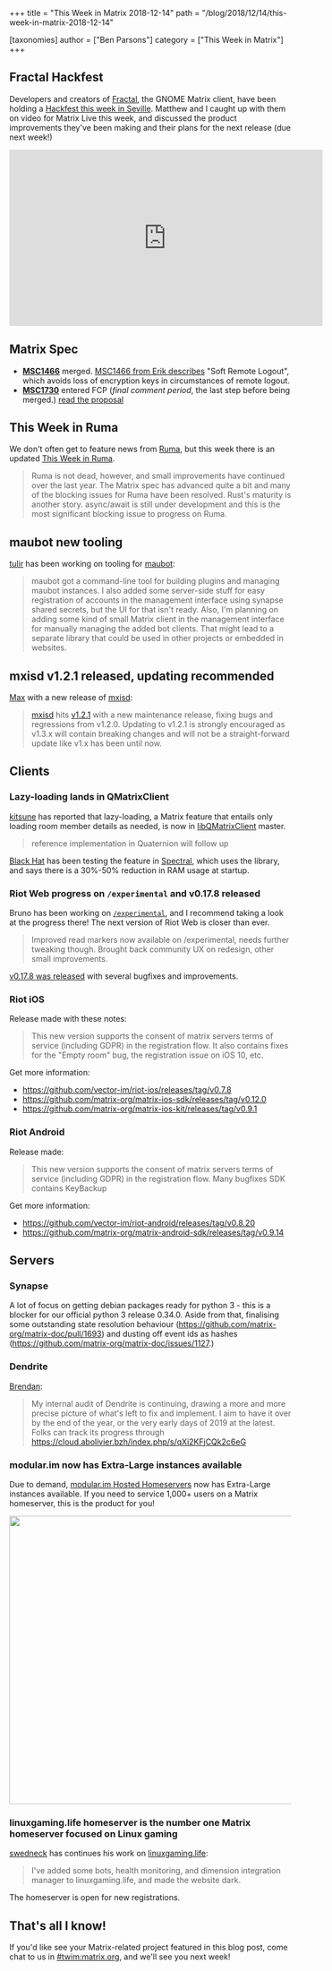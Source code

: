 +++
title = "This Week in Matrix 2018-12-14"
path = "/blog/2018/12/14/this-week-in-matrix-2018-12-14"

[taxonomies]
author = ["Ben Parsons"]
category = ["This Week in Matrix"]
+++

## Fractal Hackfest

Developers and creators of <a href="https://wiki.gnome.org/Apps/Fractal">Fractal</a>, the GNOME Matrix client, have been holding a <a href="https://wiki.gnome.org/Hackfests/FractalDecember2018">Hackfest this week in Seville</a>. Matthew and I caught up with them on video for Matrix Live this week, and discussed the product improvements they've been making and their plans for the next release (due next week!)

<div class="video-container"><iframe src="https://www.youtube.com/embed/SgyLHi8zZXQ" width="560" height="315" frameBorder="0" allowFullScreen="allowfullscreen"></iframe></div>

## Matrix Spec

<ul>
 	<li><strong><a href="https://github.com/matrix-org/matrix-doc/issues/1466">MSC1466</a></strong> merged. <a href="https://github.com/matrix-org/matrix-doc/blob/erikj/soft_logout/proposals/1466-soft-logout.md">MSC1466 from Erik describes</a> "Soft Remote Logout", which avoids loss of encryption keys in circumstances of remote logout.</li>
 	<li><strong><a href="https://github.com/matrix-org/matrix-doc/pull/1730">MSC1730</a></strong> entered FCP (<em>final comment period</em>, the last step before being merged.) <a href="https://github.com/matrix-org/matrix-doc/blob/rav/proposal/cs_api_in_login/proposals/1730-cs-api-in-login-response.md">read the proposal</a></li>
</ul>

## This Week in Ruma

We don't often get to feature news from <a href="https://github.com/ruma/ruma">Ruma</a>, but this week there is an updated <a href="https://www.ruma.io/news/this-week-in-ruma-2018-12-09/">This Week in Ruma</a>.
<blockquote>Ruma is not dead, however, and small improvements have continued over the last year. The Matrix spec has advanced quite a bit and many of the blocking issues for Ruma have been resolved. Rust's maturity is another story. async/await is still under development and this is the most significant blocking issue to progress on Ruma.</blockquote>

## maubot new tooling

<a href="https://matrix.to/#/@tulir:maunium.net">tulir</a> has been working on tooling for <a href="https://github.com/maubot/maubot">maubot</a>:
<blockquote>maubot got a command-line tool for building plugins and managing maubot instances. I also added some server-side stuff for easy registration of accounts in the management interface using synapse shared secrets, but the UI for that isn't ready.
Also, I'm planning on adding some kind of small Matrix client in the management interface for manually managing the added bot clients. That might lead to a separate library that could be used in other projects or embedded in websites.</blockquote>

## mxisd v1.2.1 released, updating recommended

<a href="https://matrix.to/#/@max:kamax.io">Max</a> with a new release of <a href="https://github.com/kamax-matrix/mxisd">mxisd</a>:
<blockquote><a href="https://github.com/kamax-matrix/mxisd">mxisd</a> hits <a href="https://github.com/kamax-matrix/mxisd/releases/tag/v1.2.1">v1.2.1</a> with a new maintenance release, fixing bugs and regressions from v1.2.0. Updating to v1.2.1 is strongly encouraged as v1.3.x will contain breaking changes and will not be a straight-forward update like v1.x has been until now.</blockquote>

## Clients

### Lazy-loading lands in QMatrixClient

<a href="https://matrix.to/#/@kitsune:matrix.org">kitsune</a> has reported that lazy-loading, a Matrix feature that entails only loading room member details as needed, is now in <a href="https://github.com/QMatrixClient/libqmatrixclient">libQMatrixClient</a> master.
<blockquote>reference implementation in Quaternion will follow up</blockquote>
<a href="https://matrix.to/#/@bhat:encom.eu.org">Black Hat</a> has been testing the feature in <a href="https://gitlab.com/spectral-im/spectral">Spectral</a>, which uses the library, and says there is a 30%-50% reduction in RAM usage at startup.

### Riot Web progress on <code>/experimental</code> and v0.17.8 released

Bruno has been working on <a href="https://riot.im/experimental"><code>/experimental</code></a>, and I recommend taking a look at the progress there! The next version of Riot Web is closer than ever.
<blockquote>Improved read markers now available on /experimental, needs further tweaking though. Brought back community UX on redesign, other small improvements.</blockquote>
<a href="https://github.com/vector-im/riot-web/releases">v0.17.8 was released</a> with several bugfixes and improvements.

### Riot iOS

Release made with these notes:
<blockquote>This new version supports the consent of matrix servers terms of service (including GDPR) in the registration flow.
It also contains fixes for the "Empty room" bug, the registration issue on iOS 10, etc.</blockquote>
Get more information:
<ul>
 	<li><a href="https://github.com/vector-im/riot-ios/releases/tag/v0.7.8">https://github.com/vector-im/riot-ios/releases/tag/v0.7.8</a></li>
 	<li><a href="https://github.com/matrix-org/matrix-ios-sdk/releases/tag/v0.12.0">https://github.com/matrix-org/matrix-ios-sdk/releases/tag/v0.12.0</a></li>
 	<li><a href="https://github.com/matrix-org/matrix-ios-kit/releases/tag/v0.9.1">https://github.com/matrix-org/matrix-ios-kit/releases/tag/v0.9.1</a></li>
</ul>

### Riot Android

Release made:
<blockquote>This new version supports the consent of matrix servers terms of service (including GDPR) in the registration flow.
Many bugfixes
SDK contains KeyBackup</blockquote>
Get more information:
<ul>
 	<li><a href="https://github.com/vector-im/riot-android/releases/tag/v0.8.20">https://github.com/vector-im/riot-android/releases/tag/v0.8.20</a></li>
 	<li><a href="https://github.com/matrix-org/matrix-android-sdk/releases/tag/v0.9.14">https://github.com/matrix-org/matrix-android-sdk/releases/tag/v0.9.14</a></li>
</ul>

## Servers

### Synapse

A lot of focus on getting debian packages ready for python 3 - this is a blocker for our official python 3 release 0.34.0. Aside from that, finalising some outstanding state resolution behaviour (<a href="https://github.com/matrix-org/matrix-doc/pull/1693">https://github.com/matrix-org/matrix-doc/pull/1693</a>) and dusting off event ids as hashes (<a href="https://github.com/matrix-org/matrix-doc/issues/1127">https://github.com/matrix-org/matrix-doc/issues/1127</a>.)

### Dendrite

<a href="https://matrix.to/#/@brendan:abolivier.bzh">Brendan</a>:
<blockquote>My internal audit of Dendrite is continuing, drawing a more and more precise picture of what's left to fix and implement. I aim to have it over by the end of the year, or the very early days of 2019 at the latest. Folks can track its progress through <a href="https://cloud.abolivier.bzh/index.php/s/qXi2KFjCQk2c6eG">https://cloud.abolivier.bzh/index.php/s/qXi2KFjCQk2c6eG</a></blockquote>

### modular.im now has <strong>Extra-Large</strong> instances available

Due to demand, <a href="https://www.modular.im/">modular.im Hosted Homeservers</a> now has Extra-Large instances available. If you need to service 1,000+ users on a Matrix homeserver, this is the product for you!

<a href="/blog/wp-content/uploads/2018/12/modular-extra-large.png"><img class="alignnone size-full wp-image-3808" src="/blog/wp-content/uploads/2018/12/modular-extra-large.png" alt="" width="833" height="515" /></a>

### linuxgaming.life homeserver is the number one Matrix homeserver focused on Linux gaming

<a href="https://matrix.to/#/@swedneck:swedneck.xyz">swedneck</a> has continues his work on <a href="https://linuxgaming.life">linuxgaming.life</a>:
<blockquote>I've added some bots, health monitoring, and dimension integration manager to linuxgaming.life, and made the website dark.</blockquote>
The homeserver is open for new registrations.

## That's all I know!

If you'd like see your Matrix-related project featured in this blog post, come chat to us in <a href="https://matrix.to/#/#TWIM:matrix.org">#twim:matrix.org</a>, and we'll see you next week!
